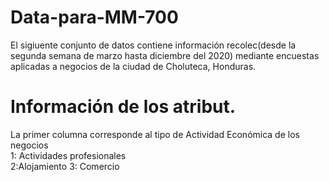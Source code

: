 # Data-para-MM-700

El sigiuente conjunto de datos contiene información recolec(desde la segunda semana de marzo hasta diciembre del 2020) mediante encuestas aplicadas a negocios de la ciudad de Choluteca, Honduras. 

# Información de los atribut.
La primer columna corresponde al tipo de Actividad Económica de  los negocios<br/> 1: Actividades profesionales<br/> 2:Alojamiento 3: Comercio
